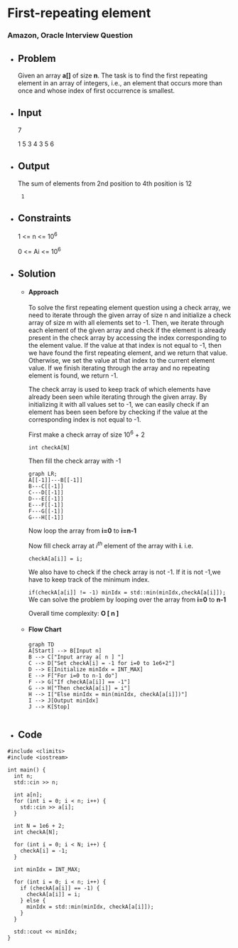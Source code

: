 
# First-repeating element
###  Amazon, Oracle Interview Question

- ## Problem
	Given an array **a[]** of size **n**. The task is to find the first repeating element in an array of integers, i.e., an element that occurs more than once and whose index of first occurrence is smallest.

- ## Input
	
	7

	1 5 3 4 3 5 6

- ## Output
	
	The sum of elements from 2nd position to 4th position is 12
		
	`` 1``
	
- ## Constraints

	1 <= n <= $10^{6}$
	
	0 <= Ai <=  $10^{6}$

- ## Solution

	-	####  Approach

		To solve the first repeating element question using a check array, we need to iterate through the given array of size n and initialize a check array of size m with all elements set to -1. Then, we iterate through each element of the given array and check if the element is already present in the check array by accessing the index corresponding to the element value. If the value at that index is not equal to -1, then we have found the first repeating element, and we return that value. Otherwise, we set the value at that index to the current element value. If we finish iterating through the array and no repeating element is found, we return -1.

		The check array is used to keep track of which elements have already been seen while iterating through the given array. By initializing it with all values set to -1, we can easily check if an element has been seen before by checking if the value at the corresponding index is not equal to -1.

		First make a check array of size $10^{6}$ + 2
		
		``int checkA[N]``

		Then fill the check array with -1

		```mermaid
		graph LR;
	    A[[-1]]---B[[-1]]
	    B---C[[-1]]
	    C---D[[-1]]
	    D---E[[-1]]
	    E---F[[-1]]
	    F---G[[-1]]
	    G---H[[-1]]
		```

		Now loop the array from **i=0** to **i=n-1**

		Now fill check array at $i^{th}$ element of the array with **i**. i.e.

		``checkA[a[i]] = i;``

		We also have to check if the check array is not -1. If it is not -1,we have to keep track of the minimum index.

		``if(checkA[a[i]] != -1) minIdx = std::min(minIdx,checkA[a[i]]);``
		We can solve the problem by looping over the array from **i=0** to **n-1**

		Overall time complexity: **O [ n ]**
		
	- #### Flow Chart
		```mermaid
		graph TD
		A[Start] --> B[Input n]
		B --> C["Input array a[ n ] "]
		C --> D["Set checkA[i] = -1 for i=0 to 1e6+2"]
		D --> E[Initialize minIdx = INT_MAX]
		E --> F["For i=0 to n-1 do"]
		F --> G["If checkA[a[i]] == -1"]
		G --> H["Then checkA[a[i]] = i"]
		H --> I["Else minIdx = min(minIdx, checkA[a[i]])"]
		I --> J[Output minIdx]
		J --> K[Stop]	
	```

-	## Code
```
#include <climits>
#include <iostream>

int main() {
  int n;
  std::cin >> n;

  int a[n];
  for (int i = 0; i < n; i++) {
    std::cin >> a[i];
  }

  int N = 1e6 + 2;
  int checkA[N];

  for (int i = 0; i < N; i++) {
    checkA[i] = -1;
  }

  int minIdx = INT_MAX;

  for (int i = 0; i < n; i++) {
    if (checkA[a[i]] == -1) {
      checkA[a[i]] = i;
    } else {
      minIdx = std::min(minIdx, checkA[a[i]]);
    }
  }

  std::cout << minIdx;
}
```
